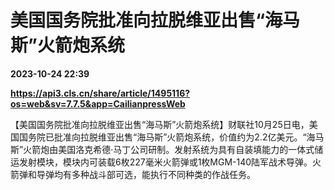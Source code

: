 # 美国国务院批准向拉脱维亚出售“海马斯”火箭炮系统

**2023-10-24 22:39**

**https://api3.cls.cn/share/article/1495116?os=web&sv=7.7.5&app=CailianpressWeb**

【美国国务院批准向拉脱维亚出售“海马斯”火箭炮系统】财联社10月25日电，美国国务院已批准向拉脱维亚出售“海马斯”火箭炮系统，价值约为2.2亿美元。“海马斯”火箭炮由美国洛克希德·马丁公司研制。发射系统为具有自装填能力的一体式储运发射模块，模块内可装载6枚227毫米火箭弹或1枚MGM-140陆军战术导弹。火箭弹和导弹均有多种战斗部可选，能执行不同种类的作战任务。